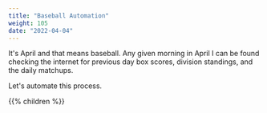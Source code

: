 ```yaml
---
title: "Baseball Automation"
weight: 105
date: "2022-04-04"
---
```


It's April and that means baseball. Any given morning in April I can be found checking the internet for previous day box scores, division standings, and the daily matchups.

Let's automate this process.

{{% children %}}
